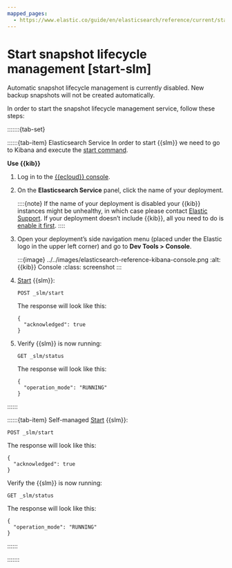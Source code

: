 ```yaml
---
mapped_pages:
  - https://www.elastic.co/guide/en/elasticsearch/reference/current/start-slm.html
---
```


# Start snapshot lifecycle management [start-slm]

Automatic snapshot lifecycle management is currently disabled. New backup snapshots will not be created automatically.

In order to start the snapshot lifecycle management service, follow these steps:

:::::::{tab-set}

::::::{tab-item} Elasticsearch Service
In order to start {{slm}} we need to go to Kibana and execute the [start command](https://www.elastic.co/guide/en/elasticsearch/reference/current/slm-api-start.html).

**Use {{kib}}**

1. Log in to the [{{ecloud}} console](https://cloud.elastic.co?page=docs&placement=docs-body).
2. On the **Elasticsearch Service** panel, click the name of your deployment.

    ::::{note}
    If the name of your deployment is disabled your {{kib}} instances might be unhealthy, in which case please contact [Elastic Support](https://support.elastic.co). If your deployment doesn’t include {{kib}}, all you need to do is [enable it first](../../deploy-manage/deploy/elastic-cloud/access-kibana.md).
    ::::

3. Open your deployment’s side navigation menu (placed under the Elastic logo in the upper left corner) and go to **Dev Tools > Console**.

    :::{image} ../../images/elasticsearch-reference-kibana-console.png
    :alt: {{kib}} Console
    :class: screenshot
    :::

4. [Start](https://www.elastic.co/guide/en/elasticsearch/reference/current/slm-api-start.html) {{slm}}:

    ```console
    POST _slm/start
    ```

    The response will look like this:

    ```console-result
    {
      "acknowledged": true
    }
    ```

5. Verify {{slm}} is now running:

    ```console
    GET _slm/status
    ```

    The response will look like this:

    ```console-result
    {
      "operation_mode": "RUNNING"
    }
    ```
::::::

::::::{tab-item} Self-managed
[Start](https://www.elastic.co/guide/en/elasticsearch/reference/current/slm-api-start.html) {{slm}}:

```console
POST _slm/start
```

The response will look like this:

```console-result
{
  "acknowledged": true
}
```

Verify the {{slm}} is now running:

```console
GET _slm/status
```

The response will look like this:

```console-result
{
  "operation_mode": "RUNNING"
}
```
::::::

:::::::
